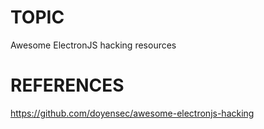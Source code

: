 # TOPIC
Awesome ElectronJS hacking resources

# REFERENCES
https://github.com/doyensec/awesome-electronjs-hacking
